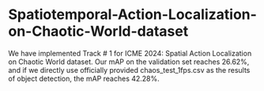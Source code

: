 # Spatiotemporal-Action-Localization-on-Chaotic-World-dataset
We have implemented Track # 1 for ICME 2024: Spatial Action Localization on Chaotic World dataset. Our mAP on the validation set reaches 26.62%, and if we directly use officially provided chaos_test_1fps.csv as the results of object detection, the mAP reaches 42.28%.
